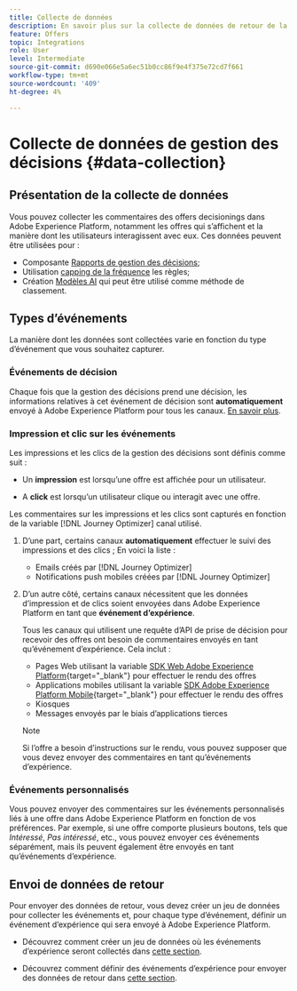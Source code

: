 ```yaml
---
title: Collecte de données
description: En savoir plus sur la collecte de données de retour de la gestion de la décision
feature: Offers
topic: Integrations
role: User
level: Intermediate
source-git-commit: d690e066e5a6ec51b0cc86f9e4f375e72cd7f661
workflow-type: tm+mt
source-wordcount: '409'
ht-degree: 4%

---
```


# Collecte de données de gestion des décisions {#data-collection}

## Présentation de la collecte de données

Vous pouvez collecter les commentaires des offers decisionings dans Adobe Experience Platform, notamment les offres qui s’affichent et la manière dont les utilisateurs interagissent avec eux. Ces données peuvent être utilisées pour :
* Composante [Rapports de gestion des décisions](../reports/get-started-events.md);
* Utilisation [capping de la fréquence](../offer-library/add-constraints.md#capping) les règles;
* Création [Modèles AI](../ranking/create-ranking-strategies.md) qui peut être utilisé comme méthode de classement.

## Types d’événements

La manière dont les données sont collectées varie en fonction du type d’événement que vous souhaitez capturer.

### Événements de décision

Chaque fois que la gestion des décisions prend une décision, les informations relatives à cet événement de décision sont **automatiquement** envoyé à Adobe Experience Platform pour tous les canaux. [En savoir plus](../reports/get-started-events.md).

### Impression et clic sur les événements

Les impressions et les clics de la gestion des décisions sont définis comme suit :

* Un **impression** est lorsqu’une offre est affichée pour un utilisateur.

* A **click** est lorsqu’un utilisateur clique ou interagit avec une offre.

Les commentaires sur les impressions et les clics sont capturés en fonction de la variable [!DNL Journey Optimizer] canal utilisé.

1. D’une part, certains canaux **automatiquement** effectuer le suivi des impressions et des clics ; En voici la liste :

   * Emails créés par [!DNL Journey Optimizer]
   * Notifications push mobiles créées par [!DNL Journey Optimizer]

   <!--If Adobe renders the offer visually to the end user on the channel, you can assume that Adobe will auto-send in the feedback.-->

1. D’un autre côté, certains canaux nécessitent que les données d’impression et de clics soient envoyées dans Adobe Experience Platform en tant que **événement d’expérience**.

   Tous les canaux qui utilisent une requête d’API de prise de décision pour recevoir des offres ont besoin de commentaires envoyés en tant qu’événement d’expérience. Cela inclut :

   * Pages Web utilisant la variable [SDK Web Adobe Experience Platform](https://experienceleague.adobe.com/docs/experience-platform/edge/home.html?lang=fr){target="_blank"} pour effectuer le rendu des offres
   * Applications mobiles utilisant la variable [SDK Adobe Experience Platform Mobile](https://experienceleague.adobe.com/docs/platform-learn/data-collection/mobile-sdk/overview.html){target="_blank"} pour effectuer le rendu des offres
   * Kiosques
   * Messages envoyés par le biais d’applications tierces

   >[!NOTE]
   >
   >Si l’offre a besoin d’instructions sur le rendu, vous pouvez supposer que vous devez envoyer des commentaires en tant qu’événements d’expérience.

### Événements personnalisés

Vous pouvez envoyer des commentaires sur les événements personnalisés liés à une offre dans Adobe Experience Platform en fonction de vos préférences. Par exemple, si une offre comporte plusieurs boutons, tels que *Intéressé*, *Pas intéressé*, etc., vous pouvez envoyer ces événements séparément, mais ils peuvent également être envoyés en tant qu’événements d’expérience. <!--Not sure to get that part. How feedback is collected in the first case, i.e. when events are sent in separately? Does it mean the customer just handles it the wau he wants?-->

## Envoi de données de retour

Pour envoyer des données de retour, vous devez créer un jeu de données pour collecter les événements et, pour chaque type d’événement, définir un événement d’expérience qui sera envoyé à Adobe Experience Platform.

* Découvrez comment créer un jeu de données où les événements d’expérience seront collectés dans [cette section](create-dataset.md).

* Découvrez comment définir des événements d’expérience pour envoyer des données de retour dans [cette section](schema-requirement.md).


